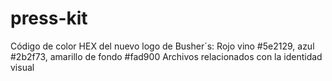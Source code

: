 # press-kit
Código de color HEX del nuevo logo de Busher´s: Rojo vino #5e2129, azul #2b2f73, amarillo de fondo #fad900
Archivos relacionados con la identidad visual

